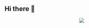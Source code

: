 ## Hi there 👋

<!--
**help-someone/help-someone** is a ✨ _special_ ✨ repository because its `README.md` (this file) appears on your GitHub profile.

Here are some ideas to get you started:

- 🔭 I’m currently working on ...
- 🌱 I’m currently learning ...
- 👯 I’m looking to collaborate on ...
- 🤔 I’m looking for help with ...
- 💬 Ask me about ...
- 📫 How to reach me: ...
- 😄 Pronouns: ...
- ⚡ Fun fact: ...
-->
<p align="center">
  <img src="https://github-readme-streak-stats.herokuapp.com/?user=MEETSUTHAR9406&theme=github-dark-blue&border_radius=16&date_format=M%20j%5B%2C%20Y%5D" />
</p>
